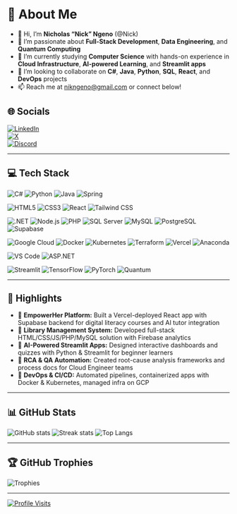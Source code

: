 # 💫 About Me
- 👋 Hi, I’m **Nicholas “Nick” Ngeno** (@Nick)  
- 👀 I’m passionate about **Full-Stack Development**, **Data Engineering**, and **Quantum Computing**  
- 🌱 I’m currently studying **Computer Science** with hands-on experience in **Cloud Infrastructure**, **AI-powered Learning**, and **Streamlit apps**  
- 💞️ I’m looking to collaborate on **C#**, **Java**, **Python**, **SQL**, **React**, and **DevOps** projects  
- 📫 Reach me at [nikngeno@gmail.com](mailto:nikngeno@gmail.com) or connect below!

## 🌐 Socials
[![LinkedIn](https://img.shields.io/badge/LinkedIn-%230077B5.svg?logo=linkedin&logoColor=white)](https://linkedin.com/in/nicholas-ngeno-23440531/)  
[![X](https://img.shields.io/badge/X-black.svg?logo=X&logoColor=white)](https://x.com/nikngeno)  
[![Discord](https://img.shields.io/badge/Discord-%237289DA.svg?logo=discord&logoColor=white)](https://discord.gg/nikngeno)

---

## 💻 Tech Stack
<!-- Core Languages & Frameworks -->
![C#](https://img.shields.io/badge/c%23-%23239120.svg?style=for-the-badge&logo=csharp&logoColor=white)
![Python](https://img.shields.io/badge/python-3670A0?style=for-the-badge&logo=python&logoColor=ffdd54)
![Java](https://img.shields.io/badge/Java-%23ED8B00.svg?style=for-the-badge&logo=java&logoColor=white)
![Spring](https://img.shields.io/badge/Spring-%236DB33F.svg?style=for-the-badge&logo=spring&logoColor=white)

<!-- Frontend -->
![HTML5](https://img.shields.io/badge/HTML5-%23E34F26.svg?style=for-the-badge&logo=html5&logoColor=white)
![CSS3](https://img.shields.io/badge/CSS3-%231572B6.svg?style=for-the-badge&logo=css3&logoColor=white)
![React](https://img.shields.io/badge/React-%2320232a.svg?style=for-the-badge&logo=react&logoColor=%2361DAFB)
![Tailwind CSS](https://img.shields.io/badge/Tailwind_CSS-%2338B2AC.svg?style=for-the-badge&logo=tailwind-css&logoColor=white)

<!-- Backend & Databases -->
![.NET](https://img.shields.io/badge/.NET-5C2D91?style=for-the-badge&logo=.net&logoColor=white)
![Node.js](https://img.shields.io/badge/Node.js-%23339933.svg?style=for-the-badge&logo=node.js&logoColor=white)
![PHP](https://img.shields.io/badge/PHP-%23777BB4.svg?style=for-the-badge&logo=php&logoColor=white)
![SQL Server](https://img.shields.io/badge/Microsoft%20SQL%20Server-CC2927?style=for-the-badge&logo=microsoft%20sql%20server&logoColor=white)
![MySQL](https://img.shields.io/badge/MySQL-4479A1?style=for-the-badge&logo=mysql&logoColor=white)
![PostgreSQL](https://img.shields.io/badge/PostgreSQL-%23336791.svg?style=for-the-badge&logo=postgresql&logoColor=white)
![Supabase](https://img.shields.io/badge/Supabase-3ECF8E?style=for-the-badge&logo=supabase&logoColor=white)

<!-- DevOps & Cloud -->
![Google Cloud](https://img.shields.io/badge/Google_Cloud-%234285F4.svg?style=for-the-badge&logo=google-cloud&logoColor=white)
![Docker](https://img.shields.io/badge/Docker-%232496ED.svg?style=for-the-badge&logo=docker&logoColor=white)
![Kubernetes](https://img.shields.io/badge/Kubernetes-%23326CE5.svg?style=for-the-badge&logo=kubernetes&logoColor=white)
![Terraform](https://img.shields.io/badge/Terraform-%23396726.svg?style=for-the-badge&logo=terraform&logoColor=white)
![Vercel](https://img.shields.io/badge/Vercel-%23000000.svg?style=for-the-badge&logo=vercel&logoColor=white)
![Anaconda](https://img.shields.io/badge/Anaconda-%2344A833.svg?style=for-the-badge&logo=anaconda&logoColor=white)

<!-- IDE & Libraries -->
![VS Code](https://img.shields.io/badge/VS_Code-%23007ACC.svg?style=for-the-badge&logo=visual-studio-code&logoColor=white)
![ASP.NET](https://img.shields.io/badge/ASP.NET-%230078D7.svg?style=for-the-badge&logo=asp.net&logoColor=white)

<!-- Data Science & AI -->
![Streamlit](https://img.shields.io/badge/Streamlit-%23FF4B4B.svg?style=for-the-badge&logo=streamlit&logoColor=white)
![TensorFlow](https://img.shields.io/badge/TensorFlow-%23FF6F00.svg?style=for-the-badge&logo=tensorflow&logoColor=white)
![PyTorch](https://img.shields.io/badge/PyTorch-%23EE4C2C.svg?style=for-the-badge&logo=pytorch&logoColor=white)
![Quantum](https://img.shields.io/badge/Quantum-9B65DE?style=for-the-badge&logo=quantumcomputing&logoColor=white)

---

## 🚀 Highlights
- 🔹 **EmpowerHer Platform:** Built a Vercel-deployed React app with Supabase backend for digital literacy courses and AI tutor integration  
- 🔹 **Library Management System:** Developed full-stack HTML/CSS/JS/PHP/MySQL solution with Firebase analytics  
- 🔹 **AI-Powered Streamlit Apps:** Designed interactive dashboards and quizzes with Python & Streamlit for beginner learners  
- 🔹 **RCA & QA Automation:** Created root-cause analysis frameworks and process docs for Cloud Engineer teams  
- 🔹 **DevOps & CI/CD:** Automated pipelines, containerized apps with Docker & Kubernetes, managed infra on GCP  

---

## 📊 GitHub Stats
![GitHub stats](https://github-readme-stats.vercel.app/api?username=nikngeno&theme=dark&include_all_commits=false)
![Streak stats](https://github-readme-streak-stats.herokuapp.com/?user=nikngeno&theme=dark)
![Top Langs](https://github-readme-stats.vercel.app/api/top-langs/?username=nikngeno&theme=dark&layout=compact)

---

## 🏆 GitHub Trophies
![Trophies](https://github-profile-trophy.vercel.app/?username=nikngeno&theme=radical&no-bg=true)

---

[![Profile Visits](https://visitcount.itsvg.in/api?id=nikngeno&icon=0&color=0)](https://visitcount.itsvg.in)

